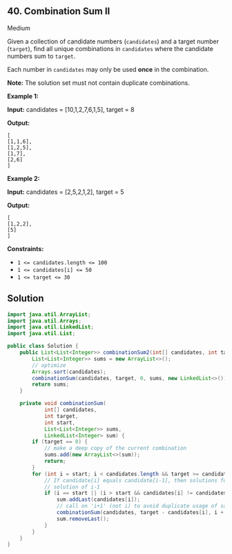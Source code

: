 ## 40\. Combination Sum II

Medium

Given a collection of candidate numbers (`candidates`) and a target number (`target`), find all unique combinations in `candidates` where the candidate numbers sum to `target`.

Each number in `candidates` may only be used **once** in the combination.

**Note:** The solution set must not contain duplicate combinations.

**Example 1:**

**Input:** candidates = [10,1,2,7,6,1,5], target = 8

**Output:**

    [
    [1,1,6],
    [1,2,5],
    [1,7],
    [2,6]
    ] 

**Example 2:**

**Input:** candidates = [2,5,2,1,2], target = 5

**Output:**

    [
    [1,2,2],
    [5]
    ] 

**Constraints:**

*   `1 <= candidates.length <= 100`
*   `1 <= candidates[i] <= 50`
*   `1 <= target <= 30`

## Solution

```java
import java.util.ArrayList;
import java.util.Arrays;
import java.util.LinkedList;
import java.util.List;

public class Solution {
    public List<List<Integer>> combinationSum2(int[] candidates, int target) {
        List<List<Integer>> sums = new ArrayList<>();
        // optimize
        Arrays.sort(candidates);
        combinationSum(candidates, target, 0, sums, new LinkedList<>());
        return sums;
    }

    private void combinationSum(
            int[] candidates,
            int target,
            int start,
            List<List<Integer>> sums,
            LinkedList<Integer> sum) {
        if (target == 0) {
            // make a deep copy of the current combination
            sums.add(new ArrayList<>(sum));
            return;
        }
        for (int i = start; i < candidates.length && target >= candidates[i]; i++) {
            // If candidate[i] equals candidate[i-1], then solutions for i is subset of
            // solution of i-1
            if (i == start || (i > start && candidates[i] != candidates[i - 1])) {
                sum.addLast(candidates[i]);
                // call on 'i+1' (not i) to avoid duplicate usage of same element
                combinationSum(candidates, target - candidates[i], i + 1, sums, sum);
                sum.removeLast();
            }
        }
    }
}
```